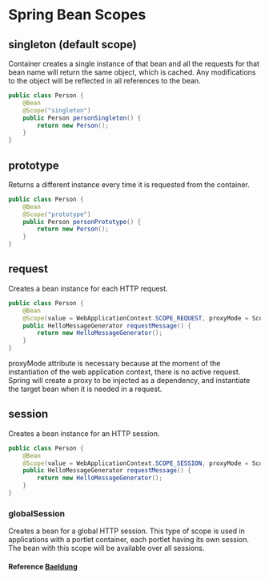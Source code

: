 # Spring Bean Scopes

## singleton (default scope)

Container creates a single instance of that bean and all the requests for that bean name will return the same object,
which is cached. Any modifications to the object will be reflected in all references to the bean.

```java
public class Person {
    @Bean
    @Scope("singleton")
    public Person personSingleton() {
        return new Person();
    }
}
```

## prototype

Returns a different instance every time it is requested from the container.

```java
public class Person {
    @Bean
    @Scope("prototype")
    public Person personPrototype() {
        return new Person();
    }
}
```

## request

Creates a bean instance for each HTTP request.

```java
public class Person {
    @Bean
    @Scope(value = WebApplicationContext.SCOPE_REQUEST, proxyMode = ScopedProxyMode.TARGET_CLASS)
    public HelloMessageGenerator requestMessage() {
        return new HelloMessageGenerator();
    }
}
```

proxyMode attribute is necessary because at the moment of the instantiation of the web application context, there is no
active request. Spring will create a proxy to be injected as a dependency, and instantiate the target bean when it is
needed in a request.

## session

Creates a bean instance for an HTTP session.

```java
public class Person {
    @Bean
    @Scope(value = WebApplicationContext.SCOPE_SESSION, proxyMode = ScopedProxyMode.TARGET_CLASS)
    public HelloMessageGenerator requestMessage() {
        return new HelloMessageGenerator();
    }
}
```

### globalSession

Creates a bean for a global HTTP session. This type of scope is used in applications with a portlet container, each
portlet having its own session. The bean with this scope will be available over all sessions.

#### Reference [Baeldung](https://www.baeldung.com/spring-bean-scopes)